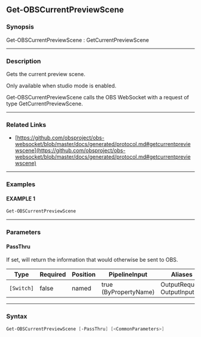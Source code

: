 Get-OBSCurrentPreviewScene
--------------------------




### Synopsis
Get-OBSCurrentPreviewScene : GetCurrentPreviewScene



---


### Description

Gets the current preview scene.

Only available when studio mode is enabled.


Get-OBSCurrentPreviewScene calls the OBS WebSocket with a request of type GetCurrentPreviewScene.



---


### Related Links
* [https://github.com/obsproject/obs-websocket/blob/master/docs/generated/protocol.md#getcurrentpreviewscene](https://github.com/obsproject/obs-websocket/blob/master/docs/generated/protocol.md#getcurrentpreviewscene)





---


### Examples
#### EXAMPLE 1
```PowerShell
Get-OBSCurrentPreviewScene
```



---


### Parameters
#### **PassThru**

If set, will return the information that would otherwise be sent to OBS.






|Type      |Required|Position|PipelineInput        |Aliases                      |
|----------|--------|--------|---------------------|-----------------------------|
|`[Switch]`|false   |named   |true (ByPropertyName)|OutputRequest<br/>OutputInput|





---


### Syntax
```PowerShell
Get-OBSCurrentPreviewScene [-PassThru] [<CommonParameters>]
```
